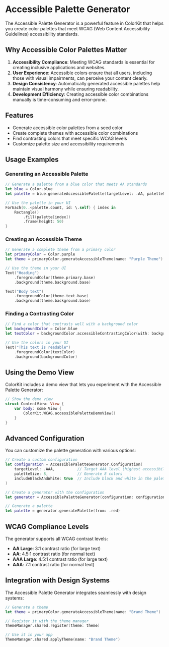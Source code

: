 # Accessible Palette Generator

The Accessible Palette Generator is a powerful feature in ColorKit that helps you create color palettes that meet WCAG (Web Content Accessibility Guidelines) accessibility standards.

## Why Accessible Color Palettes Matter

1. **Accessibility Compliance**: Meeting WCAG standards is essential for creating inclusive applications and websites.
2. **User Experience**: Accessible colors ensure that all users, including those with visual impairments, can perceive your content clearly.
3. **Design Consistency**: Automatically generated accessible palettes help maintain visual harmony while ensuring readability.
4. **Development Efficiency**: Creating accessible color combinations manually is time-consuming and error-prone.

## Features

- Generate accessible color palettes from a seed color
- Create complete themes with accessible color combinations
- Find contrasting colors that meet specific WCAG levels
- Customize palette size and accessibility requirements

## Usage Examples

### Generating an Accessible Palette

```swift
// Generate a palette from a blue color that meets AA standards
let blue = Color.blue
let palette = blue.generateAccessiblePalette(targetLevel: .AA, paletteSize: 5)

// Use the palette in your UI
ForEach(0..<palette.count, id: \.self) { index in
    Rectangle()
        .fill(palette[index])
        .frame(height: 50)
}
```

### Creating an Accessible Theme

```swift
// Generate a complete theme from a primary color
let primaryColor = Color.purple
let theme = primaryColor.generateAccessibleTheme(name: "Purple Theme")

// Use the theme in your UI
Text("Heading")
    .foregroundColor(theme.primary.base)
    .background(theme.background.base)

Text("Body text")
    .foregroundColor(theme.text.base)
    .background(theme.background.base)
```

### Finding a Contrasting Color

```swift
// Find a color that contrasts well with a background color
let backgroundColor = Color.blue
let textColor = backgroundColor.accessibleContrastingColor(with: backgroundColor, targetLevel: .AA)

// Use the colors in your UI
Text("This text is readable")
    .foregroundColor(textColor)
    .background(backgroundColor)
```

## Using the Demo View

ColorKit includes a demo view that lets you experiment with the Accessible Palette Generator:

```swift
// Show the demo view
struct ContentView: View {
    var body: some View {
        ColorKit.WCAG.accessiblePaletteDemoView()
    }
}
```

## Advanced Configuration

You can customize the palette generation with various options:

```swift
// Create a custom configuration
let configuration = AccessiblePaletteGenerator.Configuration(
    targetLevel: .AAA,          // Target AAA level (highest accessibility)
    paletteSize: 8,             // Generate 8 colors
    includeBlackAndWhite: true  // Include black and white in the palette
)

// Create a generator with the configuration
let generator = AccessiblePaletteGenerator(configuration: configuration)

// Generate a palette
let palette = generator.generatePalette(from: .red)
```

## WCAG Compliance Levels

The generator supports all WCAG contrast levels:

- **AA Large**: 3:1 contrast ratio (for large text)
- **AA**: 4.5:1 contrast ratio (for normal text)
- **AAA Large**: 4.5:1 contrast ratio (for large text)
- **AAA**: 7:1 contrast ratio (for normal text)

## Integration with Design Systems

The Accessible Palette Generator integrates seamlessly with design systems:

```swift
// Generate a theme
let theme = primaryColor.generateAccessibleTheme(name: "Brand Theme")

// Register it with the theme manager
ThemeManager.shared.register(theme: theme)

// Use it in your app
ThemeManager.shared.applyTheme(name: "Brand Theme")
``` 